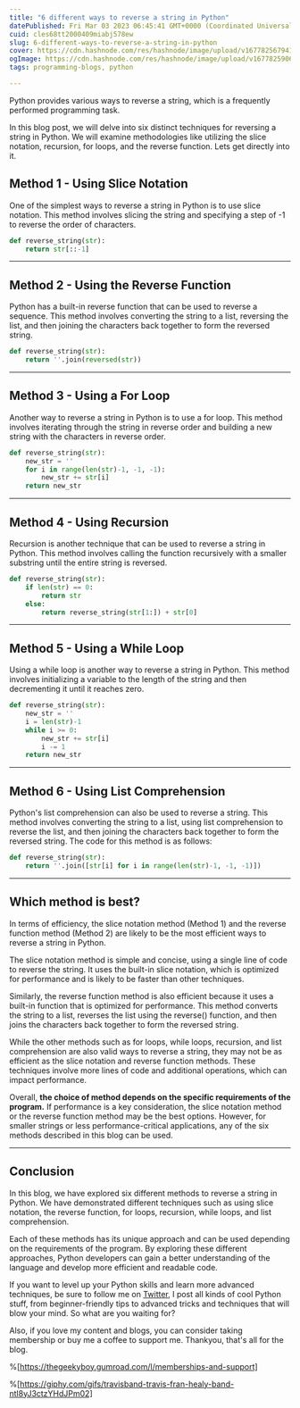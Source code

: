 ```yaml
---
title: "6 different ways to reverse a string in Python"
datePublished: Fri Mar 03 2023 06:45:41 GMT+0000 (Coordinated Universal Time)
cuid: cles68tt2000409miabj578ew
slug: 6-different-ways-to-reverse-a-string-in-python
cover: https://cdn.hashnode.com/res/hashnode/image/upload/v1677825679412/43255458-1590-45c2-b06b-4bdbd04e66b1.png
ogImage: https://cdn.hashnode.com/res/hashnode/image/upload/v1677825906796/91fc9453-f57e-4d50-907a-abc21b4d4fdc.png
tags: programming-blogs, python

---
```


Python provides various ways to reverse a string, which is a frequently performed programming task.

In this blog post, we will delve into six distinct techniques for reversing a string in Python. We will examine methodologies like utilizing the slice notation, recursion, for loops, and the reverse function. Lets get directly into it.

## Method 1 - Using Slice Notation

One of the simplest ways to reverse a string in Python is to use slice notation. This method involves slicing the string and specifying a step of -1 to reverse the order of characters.



```python
def reverse_string(str):
    return str[::-1]
```

---

## Method 2 - Using the Reverse Function

Python has a built-in reverse function that can be used to reverse a sequence. This method involves converting the string to a list, reversing the list, and then joining the characters back together to form the reversed string.



```python
def reverse_string(str):
    return ''.join(reversed(str))
```

---

## Method 3 - Using a For Loop

Another way to reverse a string in Python is to use a for loop. This method involves iterating through the string in reverse order and building a new string with the characters in reverse order.



```python
def reverse_string(str):
    new_str = ''
    for i in range(len(str)-1, -1, -1):
        new_str += str[i]
    return new_str
```

---

## Method 4 - Using Recursion

Recursion is another technique that can be used to reverse a string in Python. This method involves calling the function recursively with a smaller substring until the entire string is reversed.



```python
def reverse_string(str):
    if len(str) == 0:
        return str
    else:
        return reverse_string(str[1:]) + str[0]
```

---

## Method 5 - Using a While Loop

Using a while loop is another way to reverse a string in Python. This method involves initializing a variable to the length of the string and then decrementing it until it reaches zero.



```python
def reverse_string(str):
    new_str = ''
    i = len(str)-1
    while i >= 0:
        new_str += str[i]
        i -= 1
    return new_str
```

---

## Method 6 - Using List Comprehension

Python's list comprehension can also be used to reverse a string. This method involves converting the string to a list, using list comprehension to reverse the list, and then joining the characters back together to form the reversed string. The code for this method is as follows:

```python
def reverse_string(str):
    return ''.join([str[i] for i in range(len(str)-1, -1, -1)])
```

---

## Which method is best?

In terms of efficiency, the slice notation method (Method 1) and the reverse function method (Method 2) are likely to be the most efficient ways to reverse a string in Python.

The slice notation method is simple and concise, using a single line of code to reverse the string. It uses the built-in slice notation, which is optimized for performance and is likely to be faster than other techniques.

Similarly, the reverse function method is also efficient because it uses a built-in function that is optimized for performance. This method converts the string to a list, reverses the list using the reverse() function, and then joins the characters back together to form the reversed string.

While the other methods such as for loops, while loops, recursion, and list comprehension are also valid ways to reverse a string, they may not be as efficient as the slice notation and reverse function methods. These techniques involve more lines of code and additional operations, which can impact performance.

Overall, **the choice of method depends on the specific requirements of the program.** If performance is a key consideration, the slice notation method or the reverse function method may be the best options. However, for smaller strings or less performance-critical applications, any of the six methods described in this blog can be used.

---

## Conclusion

In this blog, we have explored six different methods to reverse a string in Python. We have demonstrated different techniques such as using slice notation, the reverse function, for loops, recursion, while loops, and list comprehension.

Each of these methods has its unique approach and can be used depending on the requirements of the program. By exploring these different approaches, Python developers can gain a better understanding of the language and develop more efficient and readable code.

If you want to level up your Python skills and learn more advanced techniques, be sure to follow me on [Twitter](http://adicode.ml/twitter), I post all kinds of cool Python stuff, from beginner-friendly tips to advanced tricks and techniques that will blow your mind. So what are you waiting for?

Also, if you love my content and blogs, you can consider taking membership or buy me a coffee to support me. Thankyou, that's all for the blog.

%[https://thegeekyboy.gumroad.com/l/memberships-and-support] 

%[https://giphy.com/gifs/travisband-travis-fran-healy-band-ntl8yJ3ctzYHdJPm02]